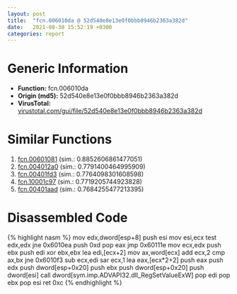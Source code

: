 ```yaml
---
layout: post
title:  "fcn.006010da @ 52d540e8e13e0f0bbb8946b2363a382d"
date:   2021-08-30 15:52:19 +0300
categories: report
---
```


# Generic Information
- **Function:** fcn.006010da
- **Origin (md5):** 52d540e8e13e0f0bbb8946b2363a382d
- **VirusTotal:** [virustotal.com/gui/file/52d540e8e13e0f0bbb8946b2363a382d][virustotal_ref]



# Similar Functions

1. [fcn.00601081][similar_1_ref] (sim.: 0.8852606861477051)
2. [fcn.004012a0][similar_2_ref] (sim.: 0.7791400464995909)
3. [fcn.00401fd3][similar_3_ref] (sim.: 0.7764098301608598)
4. [fcn.10001c97][similar_4_ref] (sim.: 0.7719205744923828)
5. [fcn.00401aad][similar_5_ref] (sim.: 0.7684255477213395)


# Disassembled Code

{% highlight nasm %}
mov edx,dword[esp+8]
push esi
mov esi,ecx
test edx,edx
jne 0x6010ea
push 0xd
pop eax
jmp 0x60111e
mov ecx,edx
push ebx
push edi
xor ebx,ebx
lea edi,[ecx+2]
mov ax,word[ecx]
add ecx,2
cmp ax,bx
jne 0x6010f3
sub ecx,edi
sar ecx,1
lea eax,[ecx*2+2]
push eax
push edx
push dword[esp+0x20]
push ebx
push dword[esp+0x20]
push dword[esi]
call dword[sym.imp.ADVAPI32.dll_RegSetValueExW]
pop edi
pop ebx
pop esi
ret 0xc
{% endhighlight %}


[similar_1_ref]: /report/fcn.00601081@52d540e8e13e0f0bbb8946b2363a382d
[similar_2_ref]: /report/fcn.004012a0@7b00dd8f2abf54a73bfb09681334ff78
[similar_3_ref]: /report/fcn.00401fd3@59aef7c08025d70f84c85db2092fc99e
[similar_4_ref]: /report/fcn.10001c97@481b545f5c18f2fce1caac67ddc419e8
[similar_5_ref]: /report/fcn.00401aad@1123b7aa5760238fe93045e585b8234c
[virustotal_ref]: https://www.virustotal.com/gui/file/52d540e8e13e0f0bbb8946b2363a382d